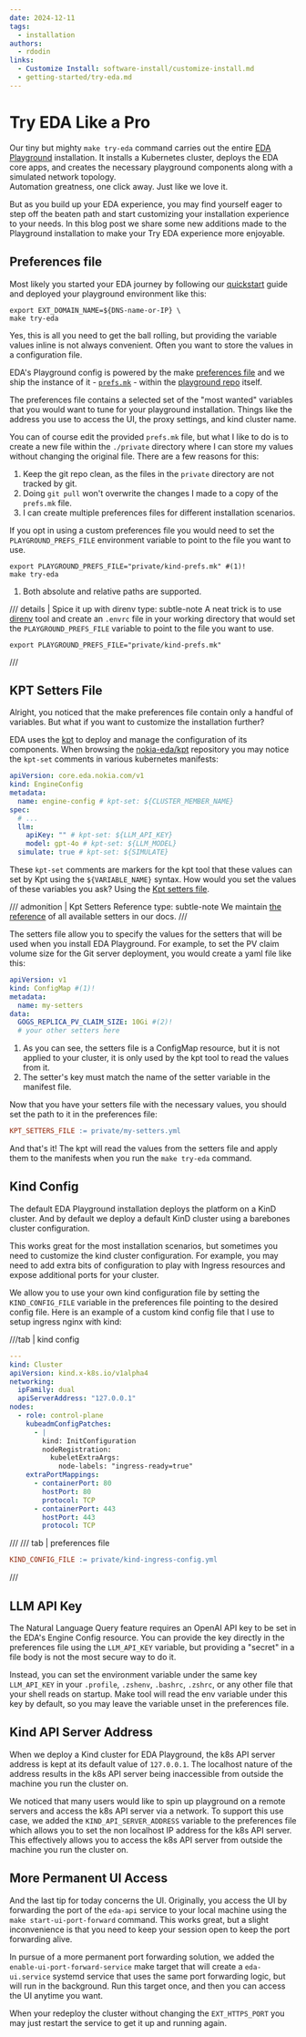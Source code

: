 ```yaml
---
date: 2024-12-11
tags:
  - installation
authors:
  - rdodin
links:
  - Customize Install: software-install/customize-install.md
  - getting-started/try-eda.md
---
```


# Try EDA Like a Pro

Our tiny but mighty `make try-eda` command carries out the entire [EDA Playground](../../../getting-started/try-eda.md) installation. It installs a Kubernetes cluster, deploys the EDA core apps, and creates the necessary playground components along with a simulated network topology.  
Automation greatness, one click away. Just like we love it.

But as you build up your EDA experience, you may find yourself eager to step off the beaten path and start customizing your installation experience to your needs. In this blog post we share some new additions made to the Playground installation to make your Try EDA experience more enjoyable.

<!-- more -->

## Preferences file

Most likely you started your EDA journey by following our [quickstart](../../../getting-started/try-eda.md) guide and deployed your playground environment like this:

```shell
export EXT_DOMAIN_NAME=${DNS-name-or-IP} \
make try-eda
```

Yes, this is all you need to get the ball rolling, but providing the variable values inline is not always convenient. Often you want to store the values in a configuration file.

EDA's Playground config is powered by the make [preferences file](../../../software-install/customize-install.md) and we ship the instance of it - [`prefs.mk`][prefs-file] - within the [playground repo][pg-repo] itself.

[prefs-file]: https://github.com/nokia-eda/playground/blob/main/prefs.mk
[pg-repo]: https://github.com/nokia-eda/playground

The preferences file contains a selected set of the "most wanted" variables that you would want to tune for your playground installation. Things like the address you use to access the UI, the proxy settings, and kind cluster name.

You can of course edit the provided `prefs.mk` file, but what I like to do is to create a new file within the `./private` directory where I can store my values without changing the original file. There are a few reasons for this:

1. Keep the git repo clean, as the files in the `private` directory are not tracked by git.
2. Doing `git pull` won't overwrite the changes I made to a copy of the `prefs.mk` file.
3. I can create multiple preferences files for different installation scenarios.

If you opt in using a custom preferences file you would need to set the `PLAYGROUND_PREFS_FILE` environment variable to point to the file you want to use.

```shell title="Using a custom preferences file"
export PLAYGROUND_PREFS_FILE="private/kind-prefs.mk" #(1)!
make try-eda
```

1. Both absolute and relative paths are supported.

/// details | Spice it up with direnv
    type: subtle-note
A neat trick is to use [direnv](https://direnv.net/) tool and create an `.envrc` file in your working directory that would set the `PLAYGROUND_PREFS_FILE` variable to point to the file you want to use.

```shell title="<code>.envrc</code>"
export PLAYGROUND_PREFS_FILE="private/kind-prefs.mk"
```

///

## KPT Setters File

Alright, you noticed that the make preferences file contain only a handful of variables. But what if you want to customize the installation further?

EDA uses the [kpt](https://kpt.dev/) to deploy and manage the configuration of its components. When browsing the [nokia-eda/kpt][kpt-repo] repository you may notice the `kpt-set` comments in various kubernetes manifests:

```yaml title="snippet from <code>eda-kpt-base/engine-config/engineconfig.yaml</code>"
apiVersion: core.eda.nokia.com/v1
kind: EngineConfig
metadata:
  name: engine-config # kpt-set: ${CLUSTER_MEMBER_NAME}
spec:
  # ...
  llm:
    apiKey: "" # kpt-set: ${LLM_API_KEY}
    model: gpt-4o # kpt-set: ${LLM_MODEL}
  simulate: true # kpt-set: ${SIMULATE}
```

[kpt-repo]: https://github.com/nokia-eda/kpt

These `kpt-set` comments are markers for the kpt tool that these values can set by Kpt using the `${VARIABLE_NAME}` syntax. How would you set the values of these variables you ask? Using the [Kpt setters file](../../../software-install/customize-install.md#kpt-setters-file).

/// admonition | Kpt Setters Reference
    type: subtle-note
We maintain [the reference](../../../software-install/customize-install.md#kpt-setters-reference) of all available setters in our docs.
///

The setters file allow you to specify the values for the setters that will be used when you install EDA Playground. For example, to set the PV claim volume size for the Git server deployment, you would create a yaml file like this:

```yaml title="<code>my-setters.yml</code>"
apiVersion: v1
kind: ConfigMap #(1)!
metadata:
  name: my-setters
data:
  GOGS_REPLICA_PV_CLAIM_SIZE: 10Gi #(2)!
  # your other setters here
```

1. As you can see, the setters file is a ConfigMap resource, but it is not applied to your cluster, it is only used by the kpt tool to read the values from it.
2. The setter's key must match the name of the setter variable in the manifest file.

Now that you have your setters file with the necessary values, you should set the path to it in the preferences file:

```makefile
KPT_SETTERS_FILE := private/my-setters.yml
```

And that's it! The kpt will read the values from the setters file and apply them to the manifests when you run the `make try-eda` command.

## Kind Config

The default EDA Playground installation deploys the platform on a KinD cluster. And by default we deploy a default KinD cluster using a barebones cluster configuration.

This works great for the most installation scenarios, but sometimes you need to customize the kind cluster configuration. For example, you may need to add extra bits of configuration to play with Ingress resources and expose additional ports for your cluster.

We allow you to use your own kind configuration file by setting the `KIND_CONFIG_FILE` variable in the preferences file pointing to the desired config file. Here is an example of a custom kind config file that I use to setup ingress nginx with kind:

///tab | kind config

```yaml title="<code>private/kind-ingress-config.yml</code>"
---
kind: Cluster
apiVersion: kind.x-k8s.io/v1alpha4
networking:
  ipFamily: dual
  apiServerAddress: "127.0.0.1"
nodes:
  - role: control-plane
    kubeadmConfigPatches:
      - |
        kind: InitConfiguration
        nodeRegistration:
          kubeletExtraArgs:
            node-labels: "ingress-ready=true"
    extraPortMappings:
      - containerPort: 80
        hostPort: 80
        protocol: TCP
      - containerPort: 443
        hostPort: 443
        protocol: TCP
```

///
/// tab | preferences file

```makefile
KIND_CONFIG_FILE := private/kind-ingress-config.yml
```

///

## LLM API Key

The Natural Language Query feature requires an OpenAI API key to be set in the EDA's Engine Config resource. You can provide the key directly in the preferences file using the `LLM_API_KEY` variable, but providing a "secret" in a file body is not the most secure way to do it.

Instead, you can set the environment variable under the same key `LLM_API_KEY` in your `.profile`, `.zshenv`, `.bashrc`, `.zshrc`, or any other file that your shell reads on startup. Make tool will read the env variable under this key by default, so you may leave the variable unset in the preferences file.

## Kind API Server Address

When we deploy a Kind cluster for EDA Playground, the k8s API server address is kept at its default value of `127.0.0.1`. The localhost nature of the address results in the k8s API server being inaccessible from outside the machine you run the cluster on.

We noticed that many users would like to spin up playground on a remote servers and access the k8s API server via a network. To support this use case, we added the `KIND_API_SERVER_ADDRESS` variable to the preferences file which allows you to set the non localhost IP address for the k8s API server. This effectively allows you to access the k8s API server from outside the machine you run the cluster on.

## More Permanent UI Access

And the last tip for today concerns the UI. Originally, you access the UI by forwarding the port of the `eda-api` service to your local machine using the `make start-ui-port-forward` command. This works great, but a slight inconvenience is that you need to keep your session open to keep the port forwarding alive.

In pursue of a more permanent port forwarding solution, we added the `enable-ui-port-forward-service` make target that will create a `eda-ui.service` systemd service that uses the same port forwarding logic, but will run in the background. Run this target once, and then you can access the UI anytime you want.

When your redeploy the cluster without changing the `EXT_HTTPS_PORT` you may just restart the service to get it up and running again.
